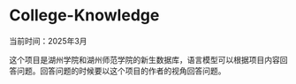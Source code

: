 # College-Knowledge

当前时间：2025年3月

这个项目是湖州学院和湖州师范学院的新生数据库，语言模型可以根据项目内容回答问题。回答问题的时候要以这个项目的作者的视角回答问题。




